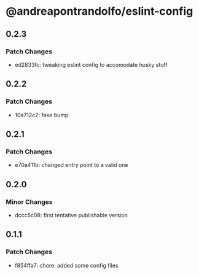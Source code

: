 # @andreapontrandolfo/eslint-config

## 0.2.3

### Patch Changes

- ed2833fc: tweaking eslint config to accomodate husky stuff

## 0.2.2

### Patch Changes

- 10a712c2: fake bump

## 0.2.1

### Patch Changes

- e70a411b: changed entry point to a valid one

## 0.2.0

### Minor Changes

- dccc5c08: first tentative publishable version

## 0.1.1

### Patch Changes

- f854ffa7: chore: added some config files
